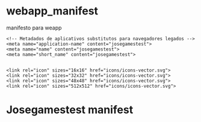 # webapp_manifest
manifesto para weapp
<!DOCTYPE html>
<html lang="pt-BR">
  <head>
    <meta charset="utf-8">
    <title>josegamestest</title>
    <!-- Configuração de inicialização -->
    <link rel="manifest" href="manifest/manifest.json">

    <!-- Metadados de aplicativos substitutos para navegadores legados -->
    <meta name="application-name" content="josegamestest">
    <meta name="name" content="josegamestest">
    <meta name="short_name" content="josegamestest">
    
    
    <link rel="icon" sizes="16x16" href="icons/icons-vector.svg">
    <link rel="icon" sizes="32x32" href="icons/icons-vector.svg">
    <link rel="icon" sizes="48x48" href="icons/icons-vector.svg">
    <link rel="icon" sizes="512x512" href="icons/icons-vector.svg">
  </head>
  <body>
    <h1>Josegamestest manifest</h1>
  </body>
</html>

